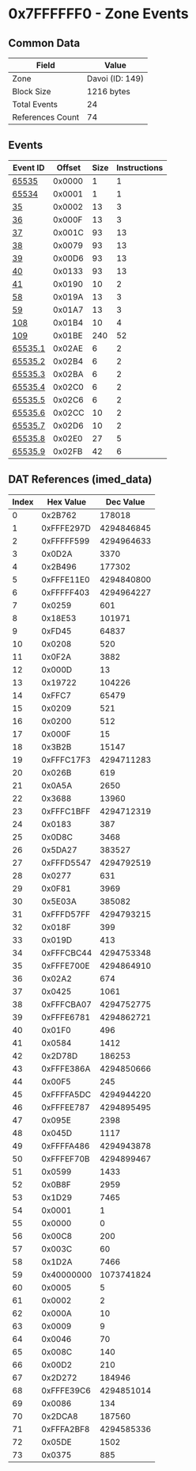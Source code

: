 # 0x7FFFFFF0 - Zone Events

## Common Data

| Field            | Value           |
|------------------|-----------------|
| Zone             | Davoi (ID: 149) |
| Block Size       | 1216 bytes      |
| Total Events     | 24              |
| References Count | 74              |

## Events

| Event ID                | Offset   |   Size |   Instructions |
|-------------------------|----------|--------|----------------|
| [65535](./65535.md)     | 0x0000   |      1 |              1 |
| [65534](./65534.md)     | 0x0001   |      1 |              1 |
| [35](./35.md)           | 0x0002   |     13 |              3 |
| [36](./36.md)           | 0x000F   |     13 |              3 |
| [37](./37.md)           | 0x001C   |     93 |             13 |
| [38](./38.md)           | 0x0079   |     93 |             13 |
| [39](./39.md)           | 0x00D6   |     93 |             13 |
| [40](./40.md)           | 0x0133   |     93 |             13 |
| [41](./41.md)           | 0x0190   |     10 |              2 |
| [58](./58.md)           | 0x019A   |     13 |              3 |
| [59](./59.md)           | 0x01A7   |     13 |              3 |
| [108](./108.md)         | 0x01B4   |     10 |              4 |
| [109](./109.md)         | 0x01BE   |    240 |             52 |
| [65535.1](./65535.1.md) | 0x02AE   |      6 |              2 |
| [65535.2](./65535.2.md) | 0x02B4   |      6 |              2 |
| [65535.3](./65535.3.md) | 0x02BA   |      6 |              2 |
| [65535.4](./65535.4.md) | 0x02C0   |      6 |              2 |
| [65535.5](./65535.5.md) | 0x02C6   |      6 |              2 |
| [65535.6](./65535.6.md) | 0x02CC   |     10 |              2 |
| [65535.7](./65535.7.md) | 0x02D6   |     10 |              2 |
| [65535.8](./65535.8.md) | 0x02E0   |     27 |              5 |
| [65535.9](./65535.9.md) | 0x02FB   |     42 |              6 |

## DAT References (imed_data)

|   Index | Hex Value   |   Dec Value |
|---------|-------------|-------------|
|       0 | 0x2B762     |      178018 |
|       1 | 0xFFFE297D  |  4294846845 |
|       2 | 0xFFFFF599  |  4294964633 |
|       3 | 0x0D2A      |        3370 |
|       4 | 0x2B496     |      177302 |
|       5 | 0xFFFE11E0  |  4294840800 |
|       6 | 0xFFFFF403  |  4294964227 |
|       7 | 0x0259      |         601 |
|       8 | 0x18E53     |      101971 |
|       9 | 0xFD45      |       64837 |
|      10 | 0x0208      |         520 |
|      11 | 0x0F2A      |        3882 |
|      12 | 0x000D      |          13 |
|      13 | 0x19722     |      104226 |
|      14 | 0xFFC7      |       65479 |
|      15 | 0x0209      |         521 |
|      16 | 0x0200      |         512 |
|      17 | 0x000F      |          15 |
|      18 | 0x3B2B      |       15147 |
|      19 | 0xFFFC17F3  |  4294711283 |
|      20 | 0x026B      |         619 |
|      21 | 0x0A5A      |        2650 |
|      22 | 0x3688      |       13960 |
|      23 | 0xFFFC1BFF  |  4294712319 |
|      24 | 0x0183      |         387 |
|      25 | 0x0D8C      |        3468 |
|      26 | 0x5DA27     |      383527 |
|      27 | 0xFFFD5547  |  4294792519 |
|      28 | 0x0277      |         631 |
|      29 | 0x0F81      |        3969 |
|      30 | 0x5E03A     |      385082 |
|      31 | 0xFFFD57FF  |  4294793215 |
|      32 | 0x018F      |         399 |
|      33 | 0x019D      |         413 |
|      34 | 0xFFFCBC44  |  4294753348 |
|      35 | 0xFFFE700E  |  4294864910 |
|      36 | 0x02A2      |         674 |
|      37 | 0x0425      |        1061 |
|      38 | 0xFFFCBA07  |  4294752775 |
|      39 | 0xFFFE6781  |  4294862721 |
|      40 | 0x01F0      |         496 |
|      41 | 0x0584      |        1412 |
|      42 | 0x2D78D     |      186253 |
|      43 | 0xFFFE386A  |  4294850666 |
|      44 | 0x00F5      |         245 |
|      45 | 0xFFFFA5DC  |  4294944220 |
|      46 | 0xFFFEE787  |  4294895495 |
|      47 | 0x095E      |        2398 |
|      48 | 0x045D      |        1117 |
|      49 | 0xFFFFA486  |  4294943878 |
|      50 | 0xFFFEF70B  |  4294899467 |
|      51 | 0x0599      |        1433 |
|      52 | 0x0B8F      |        2959 |
|      53 | 0x1D29      |        7465 |
|      54 | 0x0001      |           1 |
|      55 | 0x0000      |           0 |
|      56 | 0x00C8      |         200 |
|      57 | 0x003C      |          60 |
|      58 | 0x1D2A      |        7466 |
|      59 | 0x40000000  |  1073741824 |
|      60 | 0x0005      |           5 |
|      61 | 0x0002      |           2 |
|      62 | 0x000A      |          10 |
|      63 | 0x0009      |           9 |
|      64 | 0x0046      |          70 |
|      65 | 0x008C      |         140 |
|      66 | 0x00D2      |         210 |
|      67 | 0x2D272     |      184946 |
|      68 | 0xFFFE39C6  |  4294851014 |
|      69 | 0x0086      |         134 |
|      70 | 0x2DCA8     |      187560 |
|      71 | 0xFFFA2BF8  |  4294585336 |
|      72 | 0x05DE      |        1502 |
|      73 | 0x0375      |         885 |
